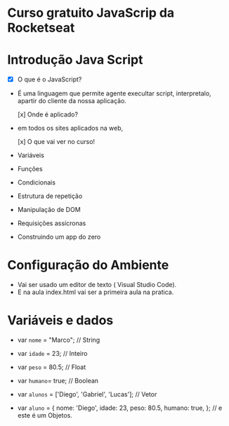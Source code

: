 # Curso gratuito JavaScrip da Rocketseat

# Introdução Java Script


- [x] O que é o JavaScript?
- É uma linguagem que permite agente execultar script, interpretalo, apartir  do cliente da nossa aplicação.

  [x] Onde é aplicado?
- em todos os sites aplicados na web,

  [x] O que vai ver no curso!
- Variáveis
- Funções
- Condicionais
- Estrutura de repetição
- Manipulação de DOM
- Requisições assícronas
- Construindo um app do zero 

# Configuração do Ambiente
- Vai ser usado um editor de texto ( Visual Studio Code).
- E na aula index.html vai ser a primeira aula na pratica.

# Variáveis e dados
- var `nome` = "Marco"; // String
- var `idade` = 23; // Inteiro
- var `peso` = 80.5; // Float
- var `humano`= true; // Boolean

- var `alunos` = ['Diego', 'Gabriel', 'Lucas']; // Vetor
- var `aluno` = {
        nome: 'Diego',
        idade: 23,
        peso: 80.5,
        humano: true,
    }; // e este é um Objetos.

